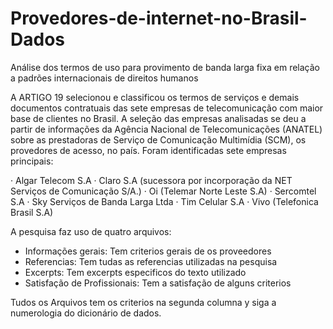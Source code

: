 # Provedores-de-internet-no-Brasil-Dados

Análise dos termos de uso para provimento de banda larga fixa em relação a padrões internacionais de direitos humanos 

A ARTIGO 19 selecionou e classificou os termos de serviços e demais documentos contratuais das sete empresas de telecomunicação com maior base de clientes no Brasil. A seleção das empresas analisadas se deu a partir de informações da Agência Nacional de Telecomunicações (ANATEL) sobre as prestadoras de Serviço de Comunicação Multimídia (SCM), os provedores de acesso, no país. Foram identificadas sete empresas principais:

·         Algar Telecom S.A
·         Claro S.A (sucessora por incorporação da NET Serviços de Comunicação S/A.)
·         Oi (Telemar Norte Leste S.A)
·         Sercomtel S.A
·         Sky Serviços de Banda Larga Ltda
·         Tim Celular S.A
·         Vivo (Telefonica Brasil S.A)

A pesquisa faz uso de quatro arquivos: 

- Informações gerais: Tem criterios gerais de os proveedores 
- Referencias: Tem tudas as referencias utilizadas na pesquisa
- Excerpts: Tem excerpts especificos do texto utilizado
- Satisfação de Profissionais: Tem a satisfação de alguns criterios 

Tudos os Arquivos tem os criterios na segunda columna y siga a numerologia do dicionário de dados.

